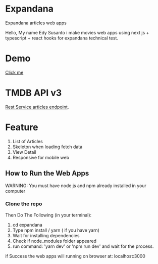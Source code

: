 # Expandana
Expandana articles web apps

Hello, My name Edy Susanto i make movies web apps using next js + typescript + react hooks for expandana technical test.

# Demo
[Click me](https://expand-dana.vercel.app/)

# TMDB API v3
[Rest Service articles endpoint](https://d3azclimn6leqm.cloudfront.net/test/data.json).

# Feature

1. List of Articles
2. Skeleton when loading fetch data
3. View Detail
4. Responsive for mobile web

## How to Run the Web Apps
WARNING: You must have node js and npm already installed in your computer
### Clone the repo

Then Do The Following (in your terminal):
1. cd expandana
2. Type npm install / yarn ( if you have yarn)
3. Wait for installing dependencies
4. Check if node_modules folder appeared
5. run command: 'yarn dev' or  'npm run dev' and wait for the process.


if Success the web apps will running on browser at: localhost:3000


